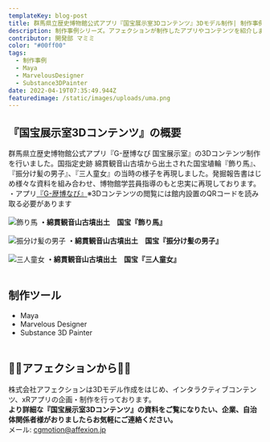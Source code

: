 ```yaml
---
templateKey: blog-post
title: 群馬県立歴史博物館公式アプリ『国宝展示室3Dコンテンツ』3Dモデル制作| 制作事例シリーズ
description: 制作事例シリーズ。アフェクションが制作したアプリやコンテンツを紹介します。今回は群馬県立歴史博物館公式アプリ用に制作した3Dモデルです。
contributor: 開発部 マミミ
color: "#00ff00"
tags:
  - 制作事例
  - Maya
  - MarvelousDesigner
  - Substance3DPainter
date: 2022-04-19T07:35:49.944Z
featuredimage: /static/images/uploads/uma.png
---
```

## 『国宝展示室3Dコンテンツ』の概要<br>
群馬県立歴史博物館公式アプリ『G-歴博なび 国宝展示室』の3Dコンテンツ制作を行いました。国指定史跡 綿貫観音山古墳から出土された国宝埴輪『飾り馬』、『振分け髪の男子』、『三人童女』の当時の様子を再現しました。発掘報告書はじめ様々な資料を組み合わせ、博物館学芸員指導のもと忠実に再現しております。<br>・アプリ[『G-歴博なび』](https://apps.apple.com/app/g-%E6%AD%B4%E5%8D%9A%E3%81%AA%E3%81%B3/id1567742566)※3Dコンテンツの閲覧には館内設置のQRコードを読み取る必要があります<br><br>
![飾り馬](https://firebasestorage.googleapis.com/v0/b/affexion-blog-image.appspot.com/o/kokuho%2Fuma.png?alt=media&token=e85caa69-dbf3-4f12-98b2-bbe9b9c05b06)
**・綿貫観音山古墳出土　国宝『飾り馬』**<br><br>
![振分け髪の男子](https://firebasestorage.googleapis.com/v0/b/affexion-blog-image.appspot.com/o/kokuho%2Fou.png?alt=media&token=6cb6af9d-254a-4ac6-84ef-de4adcdc1d5d)
**・綿貫観音山古墳出土　国宝『振分け髪の男子』**<br><br>
![三人童女](https://firebasestorage.googleapis.com/v0/b/affexion-blog-image.appspot.com/o/kokuho%2Fdojo.png?alt=media&token=918c98f0-a1d4-41b8-87d9-0e966ab0fee8)
**・綿貫観音山古墳出土　国宝『三人童女』**<br><br>
## 制作ツール<br>
- Maya
- Marvelous Designer
- Substance 3D Painter<br><br>

## 👾👾アフェクションから👾👾<br>
株式会社アフェクションは3Dモデル作成をはじめ、インタラクティブコンテンツ、xRアプリの企画・制作を行っております。<br>**より詳細な『国宝展示室3Dコンテンツ』の資料をご覧になりたい、企業、自治体関係者様がおりましたらお気軽にご連絡ください。**<br>メール: cgmotion@affexion.jp
